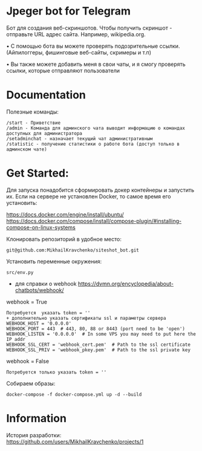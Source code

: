 # Jpeger bot for Telegram
Бот для создания веб-скриншотов.
Чтобы получить скриншот - отправьте URL адрес сайта. 
Например, wikipedia.org.

• С помощью бота вы можете проверять подозрительные ссылки. (Айпилоггеры, фишинговые веб-сайты, скримеры и т.п)

• Вы также можете добавить меня в свои чаты, и я смогу проверять ссылки, которые отправляют пользователи

# Documentation

Полезные команды:

    /start - Приветствие
    /admin - Команда для админского чата выводит информацию о командах доступных для администратора
    /setadminchat - назначает текущий чат административным
    /statistic - получение статистики о работе бота (доступ только в админском чате)



# Get Started:

Для запуска понадобится сформировать докер контейнеры и запустить их. 
Если на сервере не установлен Docker, то самое время его установить:

https://docs.docker.com/engine/install/ubuntu/
https://docs.docker.com/compose/install/compose-plugin/#installing-compose-on-linux-systems

Клонировать репозиторий в удобное место:

    git@github.com:MikhailKravchenko/siteshot_bot.git

Установить переменные окружения:

    src/env.py

- для справки о webhook https://dvmn.org/encyclopedia/about-chatbots/webhook/

webhook = True
    
    Потребуется  указать token = ''
    + дополнительно указать сертификаты ssl и параметры сервера
    WEBHOOK_HOST = '0.0.0.0'
    WEBHOOK_PORT = 443  # 443, 80, 88 or 8443 (port need to be 'open')
    WEBHOOK_LISTEN = '0.0.0.0'  # In some VPS you may need to put here the IP addr
    WEBHOOK_SSL_CERT = 'webhook_cert.pem'  # Path to the ssl certificate
    WEBHOOK_SSL_PRIV = 'webhook_pkey.pem'  # Path to the ssl private key

webhook = False

    Потребуется только указать token = ''

 Собираем образы:

    docker-compose -f docker-compose.yml up -d --build

# Information
История разработки:
https://github.com/users/MikhailKravchenko/projects/1
